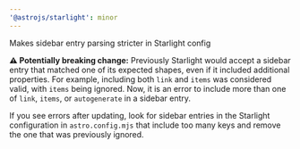 ```yaml
---
'@astrojs/starlight': minor
---
```


Makes sidebar entry parsing stricter in Starlight config

**⚠️ Potentially breaking change:** Previously Starlight would accept a sidebar entry that matched one of its expected shapes, even if it included additional properties. For example, including both `link` and `items` was considered valid, with `items` being ignored. Now, it is an error to include more than one of `link`, `items`, or `autogenerate` in a sidebar entry.

If you see errors after updating, look for sidebar entries in the Starlight configuration in `astro.config.mjs` that include too many keys and remove the one that was previously ignored.
